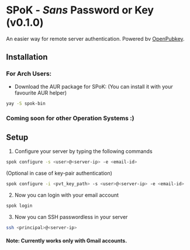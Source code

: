 # SPoK - *Sans* Password or Key (v0.1.0)
An easier way for remote server authentication. Powered bv [OpenPubkey](https://github.com/openpubkey/openpubkey).

## Installation

### For Arch Users:

- Download the AUR package for SPoK:
   (You can install it with your favourite AUR helper)

```bash
yay -S spok-bin
```

### Coming soon for other Operation Systems :)

## Setup

1. Configure your server by typing the following commands

```bash
spok configure -s <user>@<server-ip> -e <email-id>
```

(Optional in case of key-pair authentication)

```bash
spok configure -i <pvt_key_path> -s <user>@<server-ip> -e <email-id>
```

2. Now you can login with your email account

```bash
spok login
```

3. Now you can SSH passwordless in your server

```bash
ssh <principal>@<server-ip>
```

#### Note: Currently works only with Gmail accounts.
